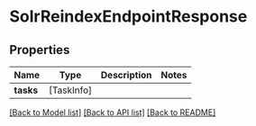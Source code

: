 # SolrReindexEndpointResponse

## Properties

Name | Type | Description | Notes
------------ | ------------- | ------------- | -------------
**tasks** | [TaskInfo] |  | 

[[Back to Model list]](../README.md#documentation-for-models) [[Back to API list]](../README.md#documentation-for-api-endpoints) [[Back to README]](../README.md)


